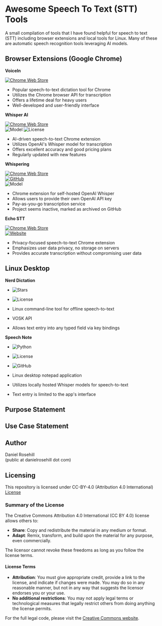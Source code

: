 # Awesome Speech To Text (STT) Tools

 A small compilation of tools that I have found helpful for speech to text (STT) including browser extensions and local tools for Linux. Many of these are automatic speech recognition tools leveraging AI models.

 ## Browser Extensions (Google Chrome)

**VoiceIn**

[![Chrome Web Store](https://img.shields.io/badge/Chrome_Web_Store-Download-brightgreen?logo=google-chrome)](https://chromewebstore.google.com/detail/voice-in-speech-to-text-d/pjnefijmagpd)

- Popular speech-to-text dictation tool for Chrome
- Utilizes the Chrome browser API for transcription
- Offers a lifetime deal for heavy users
- Well-developed and user-friendly interface


**Whisper AI**

[![Chrome Web Store](https://img.shields.io/badge/Chrome_Web_Store-Download-brightgreen?logo=google-chrome)](https://chromewebstore.google.com/detail/whisperai-ai-driven-speec/klhcnkknganbneegjihbcfjoifiomhfn?hl=en)  
![Model](https://img.shields.io/badge/Model-OpenAI_Whisper-blue)
![License](https://img.shields.io/badge/License-Commercial-orange)

- AI-driven speech-to-text Chrome extension
- Utilizes OpenAI's Whisper model for transcription
- Offers excellent accuracy and good pricing plans
- Regularly updated with new features

**Whispering**

[![Chrome Web Store](https://img.shields.io/badge/Chrome_Web_Store-Download-brightgreen?logo=google-chrome)](https://chromewebstore.google.com/detail/whispering/oilbfihknpdbpfkcncojikmooipnlglo?hl=en)  
[![GitHub](https://img.shields.io/badge/GitHub-Repository-blue?logo=github)](https://github.com/braden-w/whispering-extension)  
![Model](https://img.shields.io/badge/Model-OpenAI_Whisper-blue)

- Chrome extension for self-hosted OpenAI Whisper
- Allows users to provide their own OpenAI API key
- Pay-as-you-go transcription service
- Project seems inactive, marked as archived on GitHub

**Echo STT**

[![Chrome Web Store](https://img.shields.io/badge/Chrome_Web_Store-Download-brightgreen?logo=google-chrome)](https://chromewebstore.google.com/detail/echo-speech-to-text-dicta/dogdmonghloddlmlbdpchiedlckadgal?hl=en)  
[![Website](https://img.shields.io/badge/Website-Visit-blue?logo=google-chrome)](https://www.echo-stt.com/)  

- Privacy-focused speech-to-text Chrome extension
- Emphasizes user data privacy, no storage on servers
- Provides accurate transcription without compromising user data

 ## Linux Desktop

 **Nerd Dictation**

- ![Stars](https://img.shields.io/github/stars/ideasman42/nerd-dictation?style=social)
- ![License](https://img.shields.io/github/license/ideasman42/nerd-dictation?color=green)

- Linux command-line tool for offline speech-to-text
- VOSK API
- Allows text entry into any typed field via key bindings

**Speech Note**

- ![Python](https://img.shields.io/badge/Python-3.8+-blue?logo=python&logoColor=white)
- ![License](https://img.shields.io/badge/License-MIT-green)
- ![GitHub](https://img.shields.io/github/stars/mkiol/dsnote?style=social)

- Linux desktop notepad application
- Utilizes locally hosted Whisper models for speech-to-text
- Text entry is limited to the app's interface

 

## Purpose Statement


## Use Case Statement

## Author

Daniel Rosehill  
(public at danielrosehill dot com)

## Licensing

This repository is licensed under CC-BY-4.0 (Attribution 4.0 International) 
[License](https://creativecommons.org/licenses/by/4.0/)

### Summary of the License
The Creative Commons Attribution 4.0 International (CC BY 4.0) license allows others to:
- **Share**: Copy and redistribute the material in any medium or format.
- **Adapt**: Remix, transform, and build upon the material for any purpose, even commercially.

The licensor cannot revoke these freedoms as long as you follow the license terms.

#### License Terms
- **Attribution**: You must give appropriate credit, provide a link to the license, and indicate if changes were made. You may do so in any reasonable manner, but not in any way that suggests the licensor endorses you or your use.
- **No additional restrictions**: You may not apply legal terms or technological measures that legally restrict others from doing anything the license permits.

For the full legal code, please visit the [Creative Commons website](https://creativecommons.org/licenses/by/4.0/legalcode).